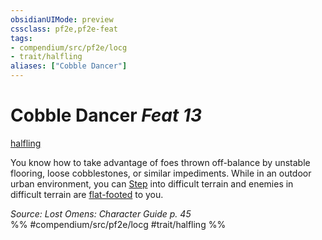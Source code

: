 ```yaml
---
obsidianUIMode: preview
cssclass: pf2e,pf2e-feat
tags:
- compendium/src/pf2e/locg
- trait/halfling
aliases: ["Cobble Dancer"]
---
```

# Cobble Dancer  *Feat 13*  
[halfling](../../rules/traits/halfling.md)  


You know how to take advantage of foes thrown off-balance by unstable flooring, loose cobblestones, or similar impediments. While in an outdoor urban environment, you can [Step](../../rules/actions/step.md) into difficult terrain and enemies in difficult terrain are [flat-footed](../../rules/conditions.md#Flat-footed) to you.

*Source: Lost Omens: Character Guide p. 45*  
%% #compendium/src/pf2e/locg #trait/halfling %%